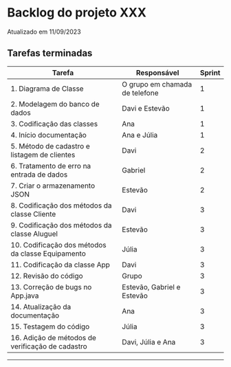 # Backlog do projeto XXX
Atualizado em 11/09/2023

## Tarefas terminadas

| Tarefa      | Responsável | Sprint |
| ----------- | ----------- | -------- |
| 1. Diagrama de Classe     | O grupo em chamada de telefone     | 1  |
| 2. Modelagem do banco de dados   | Davi e Estevão        | 1  |
| 3. Codificação das classes| Ana        | 1  |
| 4. Início documentação   | Ana e Júlia        | 1  | 
| 5. Método de cadastro e listagem  de clientes| Davi     | 2  |
| 6. Tratamento de erro na entrada de dados  | Gabriel        | 2  |
| 7. Criar o armazenamento JSON      | Estevão      | 2 |
| 8. Codificação dos métodos da classe Cliente  | Davi  | 3  |
| 9. Codificação dos métodos da classe Aluguel | Estevão | 3 |
| 10. Codificação dos métodos da classe Equipamento | Júlia | 3 |
| 11. Codificação da classe App | Davi | 3 |
| 12. Revisão do código | Grupo | 3 |
| 13. Correção de bugs no App.java | Estevão, Gabriel e Estevão | 3 |
| 14. Atualização da documentação | Ana | 3 |
| 15. Testagem do código | Júlia | 3 |
| 16. Adição de métodos de verificação de cadastro | Davi, Júlia e Ana | 3 |


----
